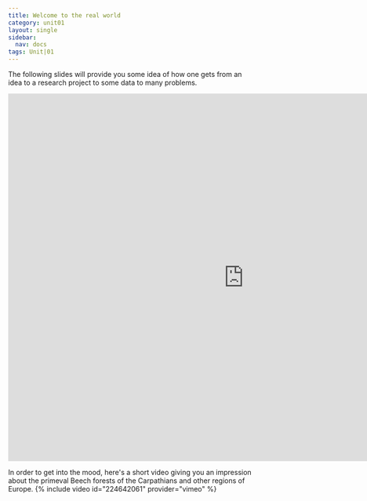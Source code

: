 ```yaml
---
title: Welcome to the real world
category: unit01
layout: single
sidebar:
  nav: docs
tags: Unit|01
---
```


The following slides will provide you some idea of how one gets from an idea to a research project to some data to many problems.

<div class="media-container">
<iframe src="https://docs.google.com/presentation/d/e/2PACX-1vTMmIbf1vF_0WftdI1mMyPYHJCQwalqLSzYrwPQbkeHoO_xTGE2d3BiFlbDDTryFc085PHh0J9bnz9U/embed?start=false&loop=false&delayms=3000" frameborder="0" width="960" height="749" allowfullscreen="true" mozallowfullscreen="true" webkitallowfullscreen="true"></iframe>
</div>


In order to get into the mood, here's a short video giving you an impression about the primeval Beech forests of the Carpathians and other regions of Europe.
{% include video id="224642061" provider="vimeo" %}

